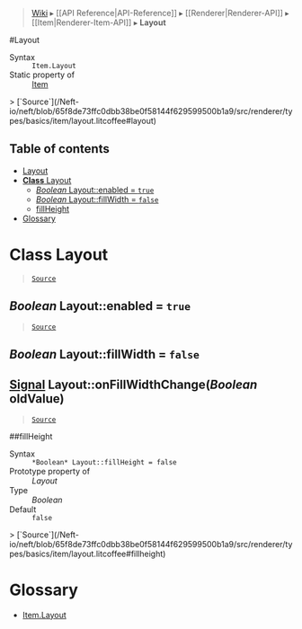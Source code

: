 > [Wiki](Home) ▸ [[API Reference|API-Reference]] ▸ [[Renderer|Renderer-API]] ▸ [[Item|Renderer-Item-API]] ▸ **Layout**

#Layout
<dl><dt>Syntax</dt><dd><code>Item.Layout</code></dd><dt>Static property of</dt><dd><a href="/Neft-io/neft/wiki/API/Renderer-Item-API#class-item">Item</a></dd></dl>
> [`Source`](/Neft-io/neft/blob/65f8de73ffc0dbb38be0f58144f629599500b1a9/src/renderer/types/basics/item/layout.litcoffee#layout)

## Table of contents
* [Layout](#layout)
* [**Class** Layout](#class-layout)
  * [*Boolean* Layout::enabled = `true`](#boolean-layoutenabled--true)
  * [*Boolean* Layout::fillWidth = `false`](#boolean-layoutfillwidth--false)
  * [fillHeight](#fillheight)
* [Glossary](#glossary)

# **Class** Layout

> [`Source`](/Neft-io/neft/blob/65f8de73ffc0dbb38be0f58144f629599500b1a9/src/renderer/types/basics/item/layout.litcoffee#class-layout)

## *Boolean* Layout::enabled = `true`

> [`Source`](/Neft-io/neft/blob/65f8de73ffc0dbb38be0f58144f629599500b1a9/src/renderer/types/basics/item/layout.litcoffee#boolean-layoutenabled--true)

## *Boolean* Layout::fillWidth = `false`

## [Signal](/Neft-io/neft/wiki/API/Signal-API#class-signal) Layout::onFillWidthChange(*Boolean* oldValue)

> [`Source`](/Neft-io/neft/blob/65f8de73ffc0dbb38be0f58144f629599500b1a9/src/renderer/types/basics/item/layout.litcoffee#boolean-layoutfillwidth--false-signal-layoutonfillwidthchangeboolean-oldvalue)

##fillHeight
<dl><dt>Syntax</dt><dd><code>&#x2A;Boolean&#x2A; Layout::fillHeight = false</code></dd><dt>Prototype property of</dt><dd><i>Layout</i></dd><dt>Type</dt><dd><i>Boolean</i></dd><dt>Default</dt><dd><code>false</code></dd></dl>
> [`Source`](/Neft-io/neft/blob/65f8de73ffc0dbb38be0f58144f629599500b1a9/src/renderer/types/basics/item/layout.litcoffee#fillheight)

# Glossary

- [Item.Layout](#class-layout)

